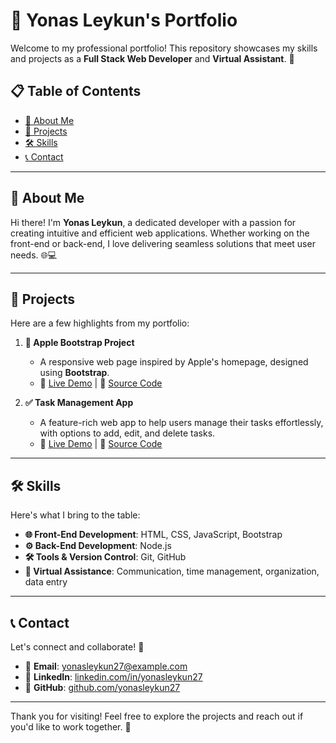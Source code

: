 # 🌟 Yonas Leykun's Portfolio

Welcome to my professional portfolio! This repository showcases my skills and projects as a **Full Stack Web Developer** and **Virtual Assistant**. 🚀

## 📋 Table of Contents

- [👤 About Me](#-about-me)
- [📂 Projects](#-projects)
- [🛠️ Skills](#%EF%B8%8F-skills)
- [📞 Contact](#-contact)

---

## 👤 About Me

Hi there! I'm **Yonas Leykun**, a dedicated developer with a passion for creating intuitive and efficient web applications. Whether working on the front-end or back-end, I love delivering seamless solutions that meet user needs. 🌐💻

---

## 📂 Projects

Here are a few highlights from my portfolio:

1. **🍎 Apple Bootstrap Project**  
   - A responsive web page inspired by Apple's homepage, designed using **Bootstrap**.  
   - 🚀 [Live Demo](#) | 🔧 [Source Code](#)

2. **✅ Task Management App**  
   - A feature-rich web app to help users manage their tasks effortlessly, with options to add, edit, and delete tasks.  
   - 🚀 [Live Demo](#) | 🔧 [Source Code](#)

---

## 🛠️ Skills

Here's what I bring to the table:

- **🌐 Front-End Development**: HTML, CSS, JavaScript, Bootstrap  
- **⚙️ Back-End Development**: Node.js
- **🛠️ Tools & Version Control**: Git, GitHub  
- **🤝 Virtual Assistance**: Communication, time management, organization, data entry 

---

## 📞 Contact

Let's connect and collaborate! 💌

- 📧 **Email**: [yonasleykun27@example.com](mailto:yonasleykun27@example.com)  
- 💼 **LinkedIn**: [linkedin.com/in/yonasleykun27](https://www.linkedin.com/in/yonasleykun27)  
- 🐙 **GitHub**: [github.com/yonasleykun27](https://github.com/yonasleykun27)

---

Thank you for visiting! Feel free to explore the projects and reach out if you'd like to work together. 🌟
